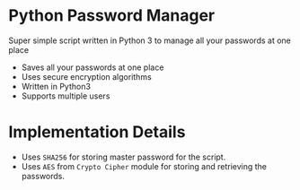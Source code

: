 # Python Password Manager

Super simple script written in Python 3 to manage all your passwords at one place

  - Saves all your passwords at one place
  - Uses secure encryption algorithms
  - Written in Python3
  - Supports multiple users

# Implementation Details

  - Uses `SHA256` for storing master password for the script.
  - Uses `AES` from `Crypto Cipher` module for storing and retrieving the passwords.
